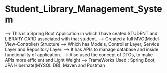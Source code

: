 # Student_Library_Management_System
--> This is a Spring Boot Application in which I have ceated STUDENT and LIBRARY CARD associated with that student.
--> Created a full MVC(Model-View-Controller) Structure
--> Which has Models, Controller Layer, Service Layer and Repository Layer.
--> It has APIs to manage database and inside functionality of application.
--> Also used the concept of DTOs, to make APIs more efficient and Light Weight
--> FrameWorks Used : Spring Boot, JPA Hibernate(MYSQL DB), Maven and Postman

